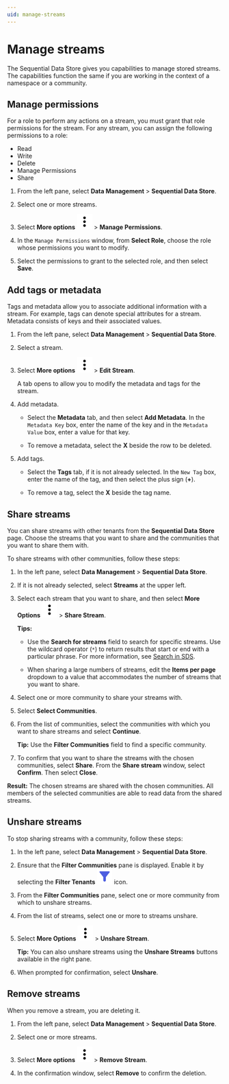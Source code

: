 ```yaml
---
uid: manage-streams
---
```

# Manage streams

The Sequential Data Store gives you capabilities to manage stored streams. The capabilities function the same if you are working in the context of a namespace or a community.

## Manage permissions

For a role to perform any actions on a stream, you must grant that role permissions for the stream. For any stream, you can assign the following permissions to a role:

- Read
- Write
- Delete
- Manage Permissions
- Share

1. From the left pane, select **Data Management** > **Sequential Data Store**.

1. Select one or more streams.

1. Select **More options** ![More options icon](../../../_icons/dots-vertical.svg) > **Manage Permissions**.

1. In the `Manage Permissions` window, from **Select Role**, choose the role whose permissions you want to modify.

1. Select the permissions to grant to the selected role, and then select **Save**.

## Add tags or metadata

Tags and metadata allow you to associate additional information with a stream. For example, tags can denote special attributes for a stream. Metadata consists of keys and their associated values.

1. From the left pane, select **Data Management** > **Sequential Data Store**.

1. Select a stream.

1. Select **More options** ![More options icon](../../../_icons/dots-vertical.svg) > **Edit Stream**.

   A tab opens to allow you to modify the metadata and tags for the stream.

1. Add metadata.

   - Select the **Metadata** tab, and then select **Add Metadata**. In the `Metadata Key` box, enter the name of the key and in the `Metadata Value` box, enter a value for that key.

   - To remove a metadata, select the **X** beside the row to be deleted.

1. Add tags.

   - Select the **Tags** tab, if it is not already selected. In the `New Tag` box, enter the name of the tag, and then select the plus sign (**+**).
   
   - To remove a tag, select the **X** beside the tag name.

## Share streams

You can share streams with other tenants from the **Sequential Data Store** page. Choose the streams that you want to share and the communities that you want to share them with. 

To share streams with other communities, follow these steps:

1. In the left pane, select **Data Management** > **Sequential Data Store**.

1. If it is not already selected, select **Streams** at the upper left.

1. Select each stream that you want to share, and then select **More Options** ![More Options](../../../_icons/dots-vertical.svg) > **Share Stream**.

    **Tips:** 

    * Use the **Search for streams** field to search for specific streams. Use the wildcard operator (`*`) to return results that start or end with a particular phrase. For more information, see [Search in SDS](xref:sdsSearching).

    * When sharing a large numbers of streams, edit the **Items per page** dropdown to a value that accommodates the number of streams that you want to share.

1. Select one or more community to share your streams with.

1. Select **Select Communities**.

1. From the list of communities, select the communities with which you want to share streams and select **Continue**. 

    **Tip:** Use the **Filter Communities** field to find a specific community.
    
1. To confirm that you want to share the streams with the chosen communities, select **Share**. From the **Share stream** window, select **Confirm**. Then select **Close**.

**Result:** The chosen streams are shared with the chosen communities. All members of the selected communities are able to read data from the shared streams.

## Unshare streams

To stop sharing streams with a community, follow these steps:

1. In the left pane, select **Data Management** > **Sequential Data Store**.

1. Ensure that the **Filter Communities** pane is displayed. Enable it by selecting the **Filter Tenants** ![Filter Tenants](../../../_icons/filter.svg) icon. 

1. From the **Filter Communities** pane, select one or more community from which to unshare streams.

1. From the list of streams, select one or more to streams unshare. 

1. Select **More Options** ![More Options](../../../_icons/dots-vertical.svg) > **Unshare Stream**. 

    **Tip:** You can also unshare streams using the **Unshare Streams** buttons available in the right pane.

1. When prompted for confirmation, select **Unshare**.

## Remove streams

When you remove a stream, you are deleting it.

1. From the left pane, select **Data Management** > **Sequential Data Store**.

1. Select one or more streams.

1. Select **More options** ![More options icon](../../../_icons/dots-vertical.svg) > **Remove Stream**.

1. In the confirmation window, select **Remove** to confirm the deletion.
